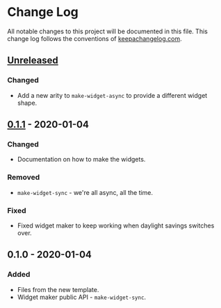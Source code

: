 # Change Log
All notable changes to this project will be documented in this file. This change log follows the conventions of [keepachangelog.com](http://keepachangelog.com/).

## [Unreleased]
### Changed
- Add a new arity to `make-widget-async` to provide a different widget shape.

## [0.1.1] - 2020-01-04
### Changed
- Documentation on how to make the widgets.

### Removed
- `make-widget-sync` - we're all async, all the time.

### Fixed
- Fixed widget maker to keep working when daylight savings switches over.

## 0.1.0 - 2020-01-04
### Added
- Files from the new template.
- Widget maker public API - `make-widget-sync`.

[Unreleased]: https://github.com/your-name/introducao/compare/0.1.1...HEAD
[0.1.1]: https://github.com/your-name/introducao/compare/0.1.0...0.1.1
